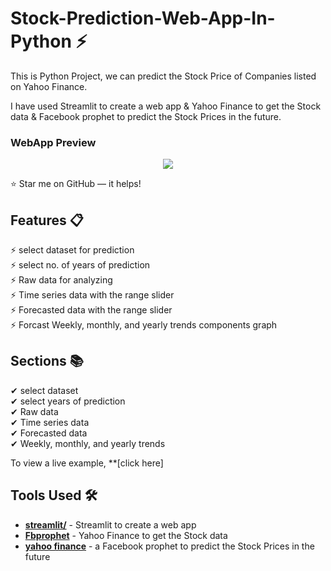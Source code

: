 # Stock-Prediction-Web-App-In-Python ⚡
This is Python Project, we can predict the Stock Price 
of Companies listed on Yahoo Finance. 

I have used Streamlit to create a web app &
Yahoo Finance to get the Stock data &
Facebook prophet to predict the Stock Prices in the future.

### WebApp Preview 
<p align="center"> 
  <kbd>
    <a href="https://preemi" target="_blank"><img src="examples/preview.gif">
  </a>
  </kbd>
</p>

:star: Star me on GitHub — it helps!

## Features 📋
⚡ select dataset for prediction\
⚡ select no. of years of prediction\
⚡ Raw data for analyzing\
⚡ Time series data with the range slider\
⚡ Forecasted data with the range slider\
⚡ Forcast Weekly, monthly, and yearly trends components graph

## Sections 📚
✔ select dataset\
✔ select years of prediction\
✔ Raw data\
✔ Time series data\
✔ Forecasted data\
✔ Weekly, monthly, and yearly trends

To view a live example, **[click here]

## Tools Used 🛠️
* [<b>streamlit/</b>](https://streamlit.io) - Streamlit to create a web app
* [<b>Fbprophet</b>](https://facebook.github.io/prophet/) - Yahoo Finance to get the Stock data
* [<b>yahoo finance</b>](https://finance.yahoo.com/) - a Facebook prophet to predict the Stock Prices in the future




